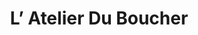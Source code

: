 ---
title: "L’ Atelier Du Boucher"
url: /estrees-saint-denis/l-atelier-du-boucher/
shop: Metzgerei
---